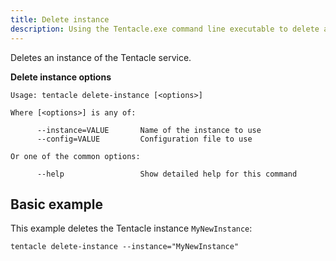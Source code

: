 ```yaml
---
title: Delete instance
description: Using the Tentacle.exe command line executable to delete an instance of the Tentacle service.
---
```


Deletes an instance of the Tentacle service.

**Delete instance options**

```text
Usage: tentacle delete-instance [<options>]

Where [<options>] is any of:

      --instance=VALUE       Name of the instance to use
      --config=VALUE         Configuration file to use

Or one of the common options:

      --help                 Show detailed help for this command
```

## Basic example

This example deletes the Tentacle instance `MyNewInstance`:

```text
tentacle delete-instance --instance="MyNewInstance"
```
